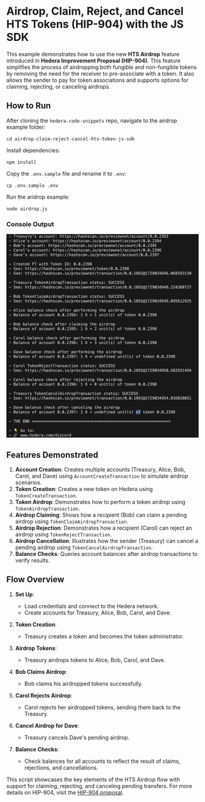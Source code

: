 # Airdrop, Claim, Reject, and Cancel HTS Tokens (HIP-904) with the JS SDK

This example demonstrates how to use the new **HTS Airdrop** feature introduced in **Hedera Improvement Proposal (HIP-904)**. This feature simplifies the process of airdropping both fungible and non-fungible tokens by removing the need for the receiver to pre-associate with a token. It also allows the sender to pay for token associations and supports options for claiming, rejecting, or canceling airdrops.

## How to Run

After cloning the `hedera-code-snippets` repo, navigate to the airdrop example folder:

```
cd airdrop-claim-reject-cancel-hts-token-js-sdk
```

Install dependencies:

```
npm install
```

Copy the `.env.sample` file and rename it to `.env`:

```
cp .env.sample .env
```

Run the aridrop example:

```
node airdrop.js
```

### Console Output

![alt text](./img/console-output.png)

## Features Demonstrated

1. **Account Creation**: Creates multiple accounts (Treasury, Alice, Bob, Carol, and Dave) using `AccountCreateTransaction` to simulate airdrop scenarios.
2. **Token Creation**: Creates a new token on Hedera using `TokenCreateTransaction`.
3. **Token Airdrop**: Demonstrates how to perform a token airdrop using `TokenAirdropTransaction`.
4. **Airdrop Claiming**: Shows how a recipient (Bob) can claim a pending airdrop using `TokenClaimAirdropTransaction`.
5. **Airdrop Rejection**: Demonstrates how a recipient (Carol) can reject an airdrop using `TokenRejectTransaction`.
6. **Airdrop Cancellation**: Illustrates how the sender (Treasury) can cancel a pending airdrop using `TokenCancelAirdropTransaction`.
7. **Balance Checks**: Queries account balances after airdrop transactions to verify results.

## Flow Overview

1. **Set Up**:

   - Load credentials and connect to the Hedera network.
   - Create accounts for Treasury, Alice, Bob, Carol, and Dave.

2. **Token Creation**:

   - Treasury creates a token and becomes the token administrator.

3. **Airdrop Tokens**:

   - Treasury airdrops tokens to Alice, Bob, Carol, and Dave.

4. **Bob Claims Airdrop**:

   - Bob claims his airdropped tokens successfully.

5. **Carol Rejects Airdrop**:

   - Carol rejects her airdropped tokens, sending them back to the Treasury.

6. **Cancel Airdrop for Dave**:

   - Treasury cancels Dave's pending airdrop.

7. **Balance Checks**:
   - Check balances for all accounts to reflect the result of claims, rejections, and cancellations.

This script showcases the key elements of the HTS Airdrop flow with support for claiming, rejecting, and canceling pending transfers. For more details on HIP-904, visit the [HIP-904 proposal](https://hips.hedera.com/hip/hip-904).
